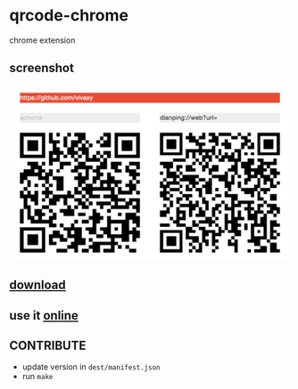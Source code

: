 # qrcode-chrome
chrome extension

## screenshot

![0](screenshot/0.png)

## [download](https://chrome.google.com/webstore/detail/qrcode/nghpcjjmhemilbphegklaehbmoepfokk)

## use it [online](http://vivaxy.github.io/qrcode-chrome/dest/index.html)

## CONTRIBUTE

- update version in `dest/manifest.json`
- run `make`
